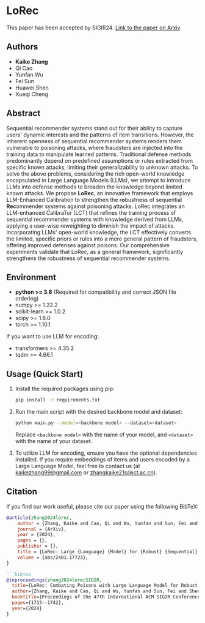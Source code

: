 # LoRec
This paper has been accepted by SIGIR24. [Link to the paper on Arxiv](https://arxiv.org/pdf/2401.17723)

## Authors
- **Kaike Zhang**
- Qi Cao
- Yunfan Wu
- Fei Sun
- Huawei Shen
- Xueqi Cheng

## Abstract
Sequential recommender systems stand out for their ability to capture users' dynamic interests and the patterns of item transitions. However, the inherent openness of sequential recommender systems renders them vulnerable to poisoning attacks, where fraudsters are injected into the training data to manipulate learned patterns. Traditional defense methods predominantly depend on predefined assumptions or rules extracted from specific known attacks, limiting their generalizability to unknown attacks. To solve the above problems, considering the rich open-world knowledge encapsulated in Large Language Models (LLMs), we attempt to introduce LLMs into defense methods to broaden the knowledge beyond limited known attacks. We propose **LoRec**, an innovative framework that employs **L**LM-Enhanced Calibration to strengthen the r**o**bustness of sequential **Rec**ommender systems against poisoning attacks. LoRec integrates an LLM-enhanced CalibraTor (LCT) that refines the training process of sequential recommender systems with knowledge derived from LLMs, applying a user-wise reweighting to diminish the impact of attacks. Incorporating LLMs' open-world knowledge, the LCT effectively converts the limited, specific priors or rules into a more general pattern of fraudsters, offering improved defenses against poisons. Our comprehensive experiments validate that LoRec, as a general framework, significantly strengthens the robustness of sequential recommender systems. 

## Environment
- **python >= 3.8** (Required for compatibility and correct JSON file ordering)
- numpy >= 1.22.2
- scikit-learn >= 1.0.2
- scipy >= 1.8.0
- torch >= 1.10.1

If you want to use LLM for encoding:
- transformers >= 4.35.2
- tqdm  >= 4.66.1


## Usage (Quick Start)
1. Install the required packages using pip:

    ```bash
    pip install -r requirements.txt
    ```

2. Run the main script with the desired backbone model and dataset:

    ```bash
    python main.py --model=<backbone model> --dataset=<dataset>
    ```

   Replace `<backbone model>` with the name of your model, and `<dataset>` with the name of your dataset.

3. To utilize LLM for encoding, ensure you have the optional dependencies installed. If you require embeddings of items and users encoded by a Large Language Model, feel free to contact us (at kaikezhang99@gmail.com or zhangkaike21s@ict.ac.cn).


## Citation
If you find our work useful, please cite our paper using the following BibTeX:

```bibtex
@article{zhang2024lorec,
	author = {Zhang, Kaike and Cao, Qi and Wu, Yunfan and Sun, Fei and Shen, Huawei and Cheng, Xueqi},
	journal = {ArXiv},
	year = {2024},
	pages = {},
	publisher = {},
	title = {LoRec: Large {Language} {Model} for {Robust} {Sequential} {Recommendation} against {Poisoning} {Attacks}},
	volume = {abs/2401.17723},
}

```bibtex
@inproceedings{zhang2024lorecSIGIR,
  title={LoRec: Combating Poisons with Large Language Model for Robust Sequential Recommendation},
  author={Zhang, Kaike and Cao, Qi and Wu, Yunfan and Sun, Fei and Shen, Huawei and Cheng, Xueqi},
  booktitle={Proceedings of the 47th International ACM SIGIR Conference on Research and Development in Information Retrieval},
  pages={1733--1742},
  year={2024}
}
